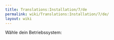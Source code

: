 ```yaml
---
title: Translations:Installation/7/de
permalink: wiki/Translations:Installation/7/de/
layout: wiki
---
```


Wähle dein Betriebssystem:
